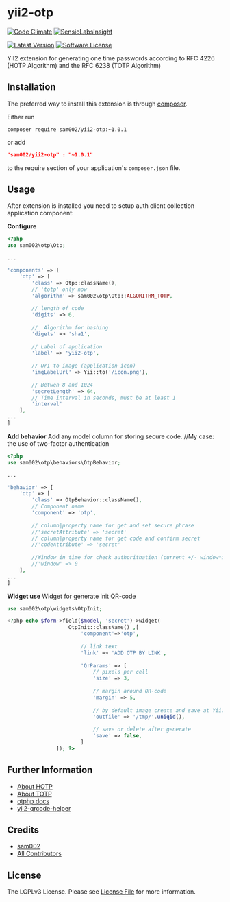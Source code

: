 # yii2-otp
[![Code Climate](https://codeclimate.com/github/sam002/yii2-otp/badges/gpa.svg)](https://codeclimate.com/github/sam002/yii2-otp)
[![SensioLabsInsight](https://insight.sensiolabs.com/projects/cb3e45a9-f9a3-4843-bfe5-56a1cc7883d2/small.png)](https://insight.sensiolabs.com/projects/cb3e45a9-f9a3-4843-bfe5-56a1cc7883d2)

[![Latest Version](https://img.shields.io/github/tag/sam002/yii2-otp.svg?style=flat-square&label=releas)](https://github.com/sam002/yii2-otp/tags)
[![Software License](https://img.shields.io/badge/license-LGPL3-brightgreen.svg?style=flat-square)](LICENSE.md)

YII2 extension  for generating one time passwords according to RFC 4226 (HOTP Algorithm) and the RFC 6238 (TOTP Algorithm)


Installation
------------

The preferred way to install this extension is through [composer](http://getcomposer.org/download/).

Either run

```
composer require sam002/yii2-otp:~1.0.1
```
or add

```json
"sam002/yii2-otp" : "~1.0.1"
```

to the require section of your application's `composer.json` file.


Usage
-----

After extension is installed you need to setup auth client collection application component:

**Configure**

```php
<?php
use sam002\otp\Otp;

...

'components' => [
    'otp' => [
        'class' => Otp::className(),
        // 'totp' only now
        'algorithm' => sam002\otp\Otp::ALGORITHM_TOTP,
        
        // length of code
        'digits' => 6,
        
        //  Algorithm for hashing
        'digets' => 'sha1',
        
        // Label of application
        'label' => 'yii2-otp',
        
        // Uri to image (application icon)
        'imgLabelUrl' => Yii::to('/icon.png'),
        
        // Betwen 8 and 1024
        'secretLength' => 64,
        // Time interval in seconds, must be at least 1
        'interval'
    ],
...
]
```

**Add behavior**
Add any model column for storing secure code. //My case: the use of two-factor authentication 

```php
<?php
use sam002\otp\behaviors\OtpBehavior;

...

'behavior' => [
    'otp' => [
        'class' => OtpBehavior::className(),
        // Component name
        'component' => 'otp',
        
        // column|property name for get and set secure phrase
        //'secretAttribute' => 'secret'
        // column|property name for get code and confirm secret
        //'codeAttribute' => 'secret'
        
        //Window in time for check authorithation (current +/- window*interval) 
        //'window' => 0
    ],
...
]
```

**Widget use**
Widget for generate init QR-code

```php
use sam002\otp\widgets\OtpInit;

<?php echo $form->field($model, 'secret')->widget(
                    OtpInit::className() ,[
                        'component'=>'otp',
                        
                        // link text
                        'link' => 'ADD OTP BY LINK',
                        
                        'QrParams' => [
                            // pixels per cell
                            'size' => 3,
                            
                            // margin around QR-code
                            'margin' => 5,
                            
                            // by default image create and save at Yii::$app->runtimePath . '/temporaryQR/'
                            'outfile' => '/tmp/'.uniqid(),
                            
                            // save or delete after generate
                            'save' => false,
                        ]
                ]); ?>
```

Further Information
-------------------
- [About HOTP](https://en.wikipedia.org/wiki/HMAC-based_One-time_Password_Algorithm)
- [About TOTP](https://en.wikipedia.org/wiki/Time-based_One-time_Password_Algorithm)
- [otphp docs](https://github.com/Spomky-Labs/otphp/tree/master/doc)
- [yii2-qrcode-helper](https://github.com/2amigos/yii2-qrcode-helper)


Credits
-------

- [sam002](https://github.com/sam002)
- [All Contributors](../../contributors)


License
-------

The LGPLv3 License. Please see [License File](LICENSE) for more information.

